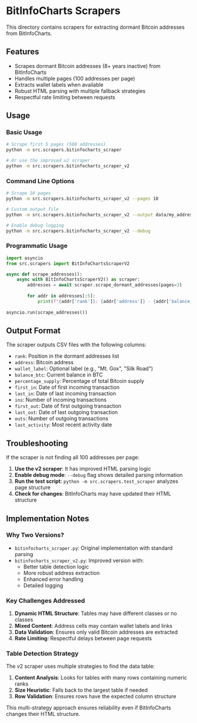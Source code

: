# BitInfoCharts Scrapers

This directory contains scrapers for extracting dormant Bitcoin addresses from BitInfoCharts.

## Features

- Scrapes dormant Bitcoin addresses (8+ years inactive) from BitInfoCharts
- Handles multiple pages (100 addresses per page)
- Extracts wallet labels when available
- Robust HTML parsing with multiple fallback strategies
- Respectful rate limiting between requests

## Usage

### Basic Usage

```bash
# Scrape first 5 pages (500 addresses)
python -m src.scrapers.bitinfocharts_scraper

# Or use the improved v2 scraper
python -m src.scrapers.bitinfocharts_scraper_v2
```

### Command Line Options

```bash
# Scrape 10 pages
python -m src.scrapers.bitinfocharts_scraper_v2 --pages 10

# Custom output file
python -m src.scrapers.bitinfocharts_scraper_v2 --output data/my_addresses.csv

# Enable debug logging
python -m src.scrapers.bitinfocharts_scraper_v2 --debug
```

### Programmatic Usage

```python
import asyncio
from src.scrapers import BitInfoChartsScraperV2

async def scrape_addresses():
    async with BitInfoChartsScraperV2() as scraper:
        addresses = await scraper.scrape_dormant_addresses(pages=3)
        
        for addr in addresses[:5]:
            print(f"{addr['rank']}: {addr['address']} - {addr['balance_btc']} BTC")
            
asyncio.run(scrape_addresses())
```

## Output Format

The scraper outputs CSV files with the following columns:

- `rank`: Position in the dormant addresses list
- `address`: Bitcoin address
- `wallet_label`: Optional label (e.g., "Mt. Gox", "Silk Road") 
- `balance_btc`: Current balance in BTC
- `percentage_supply`: Percentage of total Bitcoin supply
- `first_in`: Date of first incoming transaction
- `last_in`: Date of last incoming transaction
- `ins`: Number of incoming transactions
- `first_out`: Date of first outgoing transaction
- `last_out`: Date of last outgoing transaction
- `outs`: Number of outgoing transactions
- `last_activity`: Most recent activity date

## Troubleshooting

If the scraper is not finding all 100 addresses per page:

1. **Use the v2 scraper**: It has improved HTML parsing logic
2. **Enable debug mode**: `--debug` flag shows detailed parsing information
3. **Run the test script**: `python -m src.scrapers.test_scraper` analyzes page structure
4. **Check for changes**: BitInfoCharts may have updated their HTML structure

## Implementation Notes

### Why Two Versions?

- `bitinfocharts_scraper.py`: Original implementation with standard parsing
- `bitinfocharts_scraper_v2.py`: Improved version with:
  - Better table detection logic
  - More robust address extraction
  - Enhanced error handling
  - Detailed logging

### Key Challenges Addressed

1. **Dynamic HTML Structure**: Tables may have different classes or no classes
2. **Mixed Content**: Address cells may contain wallet labels and links
3. **Data Validation**: Ensures only valid Bitcoin addresses are extracted
4. **Rate Limiting**: Respectful delays between page requests

### Table Detection Strategy

The v2 scraper uses multiple strategies to find the data table:

1. **Content Analysis**: Looks for tables with many rows containing numeric ranks
2. **Size Heuristic**: Falls back to the largest table if needed
3. **Row Validation**: Ensures rows have the expected column structure

This multi-strategy approach ensures reliability even if BitInfoCharts changes their HTML structure.